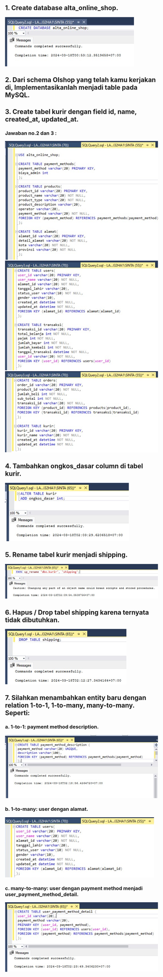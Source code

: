 ## 1. Create database alta_online_shop.
![alt text](../DDL(1).jpg)

## 2. Dari schema Olshop yang telah kamu kerjakan di, Implementasikanlah menjadi table pada MySQL.
## 3. Create tabel kurir dengan field id, name, created_at, updated_at.
### Jawaban no.2 dan 3 :
![alt text](../DDL(2).jpg)
![alt text](../DDL(2)(1).jpg)
![alt text](../DDL(2)(2).jpg)

## 4. Tambahkan ongkos_dasar column di tabel kurir.
![alt text](../DDL(4).jpg)

## 5. Rename tabel kurir menjadi shipping.
![alt text](../DDL(5).jpg)

## 6. Hapus / Drop tabel shipping karena ternyata tidak dibutuhkan.
![alt text](../DDL(6).jpg)

## 7. Silahkan menambahkan entity baru dengan relation 1-to-1, 1-to-many, many-to-many. Seperti:
### a. 1-to-1: payment method description.
![alt text](../DDL(7-a).jpg)

### b. 1-to-many: user dengan alamat.
![alt text](../image.png)

### c. many-to-many: user dengan payment method menjadi user_payment_method_detail.
![alt text](../DDL(7-c).jpg)